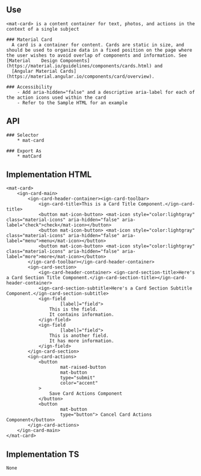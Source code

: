 ## Use
    <mat-card> is a content container for text, photos, and actions in the context of a single subject

    ### Material Card
      A card is a container for content. Cards are static in size, and should be used to organize data in a fixed position on the page where the user wishes to avoid overlap of components and information. See [Material    Design Components](https://material.io/guidelines/components/cards.html) and
      [Angular Material Cards](https://material.angular.io/components/card/overview).

    ### Accessibility
        - Add aria-hidden="false" and a descriptive aria-label for each of the action icons used within the card
        - Refer to the Sample HTML for an example


## API
    ### Selector
        * mat-card
  
    ### Export As
        * matCard


## Implementation HTML
    <mat-card>
        <ign-card-main>
            <ign-card-header-container><ign-card-toolbar>
                <ign-card-title>This is a Card Title Component.</ign-card-title>
                <button mat-icon-button> <mat-icon style="color:lightgray" class="material-icons" aria-hidden="false" aria-label="check">check</mat-icon></button>
                <button mat-icon-button> <mat-icon style="color:lightgray" class="material-icons" aria-hidden="false" aria-label="menu">menu</mat-icon></button>
                <button mat-icon-button> <mat-icon style="color:lightgray" class="material-icons" aria-hidden="false" aria-label="more">more</mat-icon></button>
            </ign-card-toolbar></ign-card-header-container>
            <ign-card-section>
                <ign-card-header-container> <ign-card-section-title>Here's a Card Section Title Component.</ign-card-section-title></ign-card-header-container>
                <ign-card-section-subtitle>Here's a Card Section Subtitle Component.</ign-card-section-subtitle>
                <ign-field
                        [label]="field">
                    This is the field.
                    It contains information.
                </ign-field>
                <ign-field
                        [label]="field">
                    This is another field.
                    It has more information.
                </ign-field>
            </ign-card-section>
            <ign-card-actions>
                <button
                        mat-raised-button
                        mat-button
                        type="submit"
                        color="accent"
                >
                    Save Card Actions Component
                </button>
                <button
                        mat-button
                        type="button"> Cancel Card Actions Component</button>
            </ign-card-actions>
        </ign-card-main>
    </mat-card>


## Implementation TS 
    None
